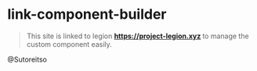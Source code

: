 # link-component-builder
>  This site is linked to legion <strong> https://project-legion.xyz </strong> to manage the custom component easily.

@Sutoreitso
